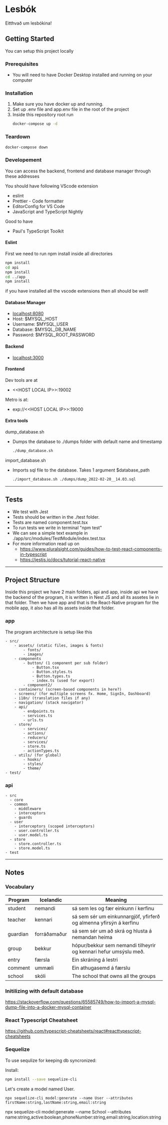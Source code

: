 # Lesbók

Eitthvað um lesbókina!
<!-- GETTING STARTED -->
## Getting Started

You can setup this project locally

### Prerequisites

* You will need to have Docker Desktop installed and running on your computer


### Installation

1. Make sure you have docker up and running.
2. Set up .env file and app.env file in the root of the project
3. Inside this repository root run
   ```sh
   docker-compose up -d
   ```

### Teardown

   ```sh
   docker-compose down
   ```

### Developement

You can access the backend, frontend and database manager through these addresses

You should have following VScode extension
- eslint 
- Prettier - Code formatter
- EditorConfig for VS Code
- JavaScript and TypeScript Nightly

Good to have
- Paul's TypeScript Toolkit


#### Eslint
First we need to run npm install inside all directories 
``` sh
npm install 
cd api 
npm install
cd ../app
npm install
```

if you have installed all the vscode extensions then all should be well!

#### Database Manager
- <localhost:8080>
- Host: $MYSQL_HOST
- Username: $MYSQL_USER
- Database: $MYSQL_DB_NAME
- Password: $MYSQL_ROOT_PASSWORD

#### Backend
- <localhost:3000>

#### Frontend
Dev tools are at
- <\<HOST LOCAL IP\>>:19002

Metro is at:
- exp://<\<HOST LOCAL IP\>>:19000

#### Extra tools

dump_database.sh
- Dumps the database to ./dumps folder with default name and timestamp
   ```sh
   ./dump_database.sh
   ```

import_database.sh
- Imports sql file to the database. Takes 1 argument $database_path
   ```sh
   ./import_database.sh ./dumps/dump_2022-02-20__14.03.sql
   ```
---

## Tests
- We test with Jest
- Tests should be written in the ./test folder. 
- Tests are named component.test.tsx
- To run tests we write in terminal "npm test"
- We can see a simple text example in ./app/src/modules/TestModule/index.test.tsx
- For more information read up on 
  - https://www.pluralsight.com/guides/how-to-test-react-components-in-typescript
  - https://jestjs.io/docs/tutorial-react-native
---

## Project Structure

Inside this project we have 2 main folders, api and app, inside api we have the backend of the program, it is written in Nest JS and all its assetes lie in that folder. Then we have app and that is the React-Native program for the mobile app, it also has all its assets inside that folder. 


### app

The program architecture is setup like this

```
- src/
	- assets/ (static files, images & fonts)
		- fonts/
		- images/
	- components 
		- button/ (1 component per sub folder)
			- Button.tsx
			- Button.styles.ts
			- Button.types.ts
			- index.ts (used for export)
		- component2/
	- containers/ (screen-based components in here?)
	- screens/ (for multiple screens fx. Home, SignIn, Dashboard)
	- i18n/ (translation files if any)
	- navigation/ (stack navigator)
	- api/
		- endpoints.ts
		- services.ts
		- urls.ts
	- store/
		- services/
		- actions/
		- reducers/
		- services/
		- store.ts
		- actionTypes.ts
	- utils/ (for global)
		- hooks/
		- styles/
		- theme/ 
- test/
```

### api

```
- src
  - core
  - common
    - middleware
    - interceptors
    - guards
  - user
    - interceptors (scoped interceptors)
    - user.controller.ts
    - user.model.ts
  - store
    - store.controller.ts
    - store.model.ts
- test
```
---

## Notes

### Vocabulary




| Program  | Icelandic    | Meaning                                                            |
|----------|--------------|--------------------------------------------------------------------|
| student  | nemandi      | sá sem les og fær einkunn í kerfinu                                |
| teacher  | kennari      | sá sem sér um einkunnargjöf, yfirferð og almenna yfirsýn á kerfinu |
| guardian | forráðamaður | sá sem sér um að skrá og hlusta á nemandan heima                   |
| group    | bekkur       | hópur/bekkur sem nemandi tilheyrir og kennari hefur umsýslu með.   |
| entry    | færsla       | Ein skráning á lestri                                              |
| comment  | ummæli       | Ein athugasemd á færslu                                            |
| school   | skóli        | The school that owns all the groups                                |





### Initilizing with default database

<https://stackoverflow.com/questions/65585749/how-to-import-a-mysql-dump-file-into-a-docker-mysql-container>

### React Typescript Cheatsheet

https://github.com/typescript-cheatsheets/react#reacttypescript-cheatsheets


### Sequelize

To use sequlize for keeping db syncronized:

Install: 
``` sh
npm install --save sequelize-cli
```

Let's create a model named User.
```
npx sequelize-cli model:generate --name User --attributes firstName:string,lastName:string,email:string
```

npx sequelize-cli model:generate --name School --attributes name:string,active:boolean,phoneNumber:string,email:string,location:string
